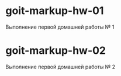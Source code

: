 # goit-markup-hw-01
Выполнение первой домашней работы № 1
# goit-markup-hw-02
Выполнение первой домашней работы № 2